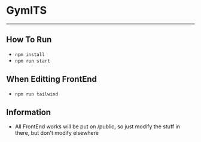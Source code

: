 # GymITS
___
## How To Run
- `npm install`
- `npm run start`

## When Editting FrontEnd
- `npm run tailwind`

## Information
- All FrontEnd works will be put on /public, so just modify the stuff in there, but don't modify elsewhere